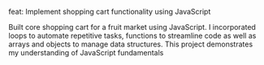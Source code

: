 feat: Implement shopping cart functionality using JavaScript

Built core shopping cart for a fruit market using
JavaScript. I incorporated loops to automate repetitive tasks, functions
to streamline code as well as arrays and objects to manage
data structures. This project demonstrates my
understanding of JavaScript fundamentals
